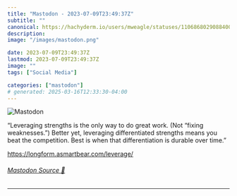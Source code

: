 ```yaml
---
title: "Mastodon - 2023-07-09T23:49:37Z"
subtitle: ""
canonical: https://hachyderm.io/users/mweagle/statuses/110686802908840066
description:
image: "/images/mastodon.png"

date: 2023-07-09T23:49:37Z
lastmod: 2023-07-09T23:49:37Z
image: ""
tags: ["Social Media"]

categories: ["mastodon"]
# generated: 2025-03-16T12:33:30-04:00
---
```

![Mastodon](/images/mastodon.png)

<p>“Leveraging strengths is the only way to do great work. (Not “fixing weaknesses.”) Better yet, leveraging differentiated strengths means you beat the competition. Best is when that differentiation is durable over time.”</p><p><a href="https://longform.asmartbear.com/leverage/" target="_blank" rel="nofollow noopener noreferrer" translate="no"><span class="invisible">https://</span><span class="ellipsis">longform.asmartbear.com/levera</span><span class="invisible">ge/</span></a></p>


###### [Mastodon Source 🐘](https://hachyderm.io/@mweagle/110686802908840066)

___
